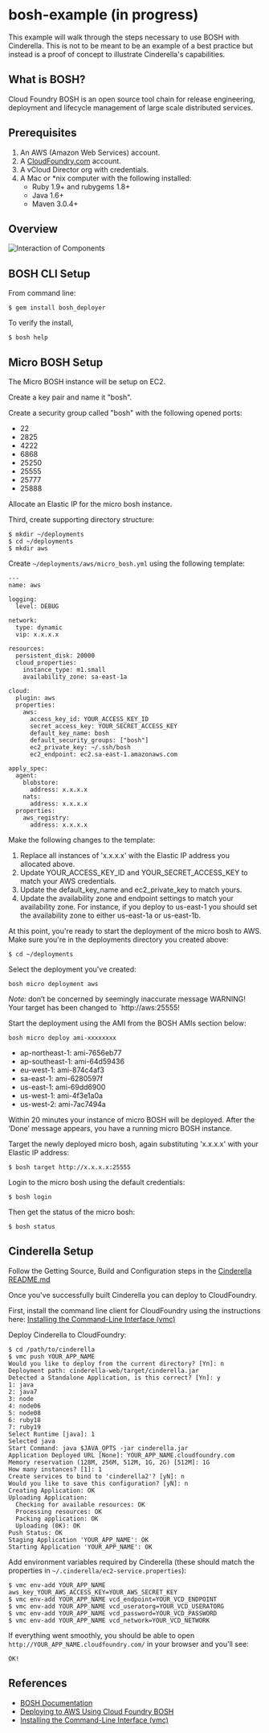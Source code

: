 # bosh-example (in progress) #

This example will walk through the steps necessary to use BOSH with Cinderella. This is not to be meant to be an example of a best practice but instead is a proof of concept to illustrate Cinderella's capabilities.

## What is BOSH? ##

Cloud Foundry BOSH is an open source tool chain for release engineering, deployment and lifecycle management of large scale distributed services.

## Prerequisites ##

1. An AWS (Amazon Web Services) account.
2. A [CloudFoundry.com](http://cloudfoundry.com) account.
3. A vCloud Director org with credentials.
4. A Mac or *nix computer with the following installed: 
    * Ruby 1.9+ and rubygems 1.8+
    * Java 1.6+
    * Maven 3.0.4+

## Overview ##

![Interaction of Components](https://github.com/cinderella/bosh-example/raw/master/bosh-example.png)

## BOSH CLI Setup ##

From command line:
```
$ gem install bosh_deployer
```
To verify the install, 
```
$ bosh help
```

## Micro BOSH Setup ##

The Micro BOSH instance will be setup on EC2. 

Create a key pair and name it "bosh".

Create a security group called "bosh" with the following opened ports:

* 22
* 2825
* 4222
* 6868
* 25250
* 25555
* 25777
* 25888

Allocate an Elastic IP for the micro bosh instance.

Third, create supporting directory structure:

```
$ mkdir ~/deployments
$ cd ~/deployments
$ mkdir aws
```

Create `~/deployments/aws/micro_bosh.yml` using the following template:

```
---
name: aws

logging:
  level: DEBUG

network:
  type: dynamic
  vip: x.x.x.x

resources:
  persistent_disk: 20000
  cloud_properties:
    instance_type: m1.small
    availability_zone: sa-east-1a

cloud:
  plugin: aws
  properties:
    aws:
      access_key_id: YOUR_ACCESS_KEY_ID
      secret_access_key: YOUR_SECRET_ACCESS_KEY
      default_key_name: bosh
      default_security_groups: ["bosh"]
      ec2_private_key: ~/.ssh/bosh
      ec2_endpoint: ec2.sa-east-1.amazonaws.com

apply_spec:
  agent:
    blobstore:
      address: x.x.x.x
    nats:
      address: x.x.x.x
  properties:
    aws_registry:
      address: x.x.x.x
```
Make the following changes to the template:

1. Replace all instances of 'x.x.x.x' with the Elastic IP address you allocated above.
2. Update YOUR_ACCESS_KEY_ID and YOUR_SECRET_ACCESS_KEY to match your AWS credentials.
3. Update the default_key_name and ec2_private_key to match yours.
4. Update the availability zone and endpoint settings to match your availability zone. For instance, if you deploy to us-east-1 you should set the availability zone to either us-east-1a or us-east-1b.

At this point, you're ready to start the deployment of the micro bosh to AWS. Make sure you're in the deployments directory you created above:

```
$ cd ~/deployments
```

Select the deployment you've created:
```
bosh micro deployment aws
```

*Note:* don’t be concerned by seemingly inaccurate message WARNING! Your target has been changed to `http://aws:25555!



Start the deployment using the AMI from the BOSH AMIs section below:

```
bosh micro deploy ami-xxxxxxxx
```

* ap-northeast-1: ami-7656eb77
* ap-southeast-1:	ami-64d59436
* eu-west-1:	ami-874c4af3
* sa-east-1:	ami-6280597f
* us-east-1:	ami-69dd6900
* us-west-1:	ami-4f3e1a0a
* us-west-2:	ami-7ac7494a

Within 20 minutes your instance of micro BOSH will be deployed. After the ‘Done’ message appears, you have a running micro BOSH instance.

Target the newly deployed micro bosh, again substituting 'x.x.x.x' with your Elastic IP address:
```
$ bosh target http://x.x.x.x:25555
```

Login to the micro bosh using the default credentials:
```
$ bosh login
```

Then get the status of the micro bosh:
```
$ bosh status
```


## Cinderella Setup ##

Follow the Getting Source, Build and Configuration steps in the [Cinderella README.md](https://github.com/cinderella/cinderella/blob/master/readme.md)

Once you've successfully built Cinderella you can deploy to CloudFoundry.

First, install the command line client for CloudFoundry using the instructions here: [Installing the Command-Line Interface (vmc)](http://docs.cloudfoundry.com/tools/vmc/installing-vmc.html)

Deploy Cinderella to CloudFoundry:
```
$ cd /path/to/cinderella
$ vmc push YOUR_APP_NAME
Would you like to deploy from the current directory? [Yn]: n
Deployment path: cinderella-web/target/cinderella.jar
Detected a Standalone Application, is this correct? [Yn]: y
1: java
2: java7
3: node
4: node06
5: node08
6: ruby18
7: ruby19
Select Runtime [java]: 1
Selected java
Start Command: java $JAVA_OPTS -jar cinderella.jar
Application Deployed URL [None]: YOUR_APP_NAME.cloudfoundry.com
Memory reservation (128M, 256M, 512M, 1G, 2G) [512M]: 1G
How many instances? [1]: 1
Create services to bind to 'cinderella2'? [yN]: n
Would you like to save this configuration? [yN]: n
Creating Application: OK
Uploading Application:
  Checking for available resources: OK
  Processing resources: OK
  Packing application: OK
  Uploading (0K): OK   
Push Status: OK
Staging Application 'YOUR_APP_NAME': OK                                           
Starting Application 'YOUR_APP_NAME': OK 
```

Add environment variables required by Cinderella (these should match the properties in `~/.cinderella/ec2-service.properties`):
```
$ vmc env-add YOUR_APP_NAME aws_key_YOUR_AWS_ACCESS_KEY=YOUR_AWS_SECRET_KEY
$ vmc env-add YOUR_APP_NAME vcd_endpoint=YOUR_VCD_ENDPOINT
$ vmc env-add YOUR_APP_NAME vcd_useratorg=YOUR_VCD_USERATORG
$ vmc env-add YOUR_APP_NAME vcd_password=YOUR_VCD_PASSWORD
$ vmc env-add YOUR_APP_NAME vcd_network=YOUR_VCD_NETWORK
```

If everything went smoothly, you should be able to open `http://YOUR_APP_NAME.cloudfoundry.com/` in your browser and you'll see:
```
OK!
```


## References

* [BOSH Documentation](https://github.com/cloudfoundry/oss-docs/blob/master/bosh/documentation/documentation.md)
* [Deploying to AWS Using Cloud Foundry BOSH](http://blog.cloudfoundry.org/2012/09/06/deploying-to-aws-using-cloud-foundry-bosh/)
* [Installing the Command-Line Interface (vmc)](http://docs.cloudfoundry.com/tools/vmc/installing-vmc.html)






